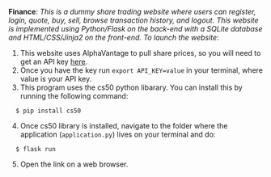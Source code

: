 __Finance__: _This is a dummy share trading website where users can register, login, quote, buy, sell, browse 
transaction history, and logout. This website is implemented using Python/Flask on the back-end with a SQLite database
and HTML/CSS/Jinja2 on the front-end. To launch the website_:  
  
1. This website uses AlphaVantage to pull share prices, so you will need to get an API key [here](https://www.alphavantage.co/support/#api-key).  
2. Once you have the key run `export API_KEY=value` in your terminal, where value is your API key.  
3. This program uses the cs50 python libarary. You can install this by running the following command:  
```
  $ pip install cs50   
```
4. Once cs50 library is installed, navigate to the folder where the application (`application.py`) lives on your terminal and do:  
```
  $ flask run  
````  
5. Open the link on a web browser.  
